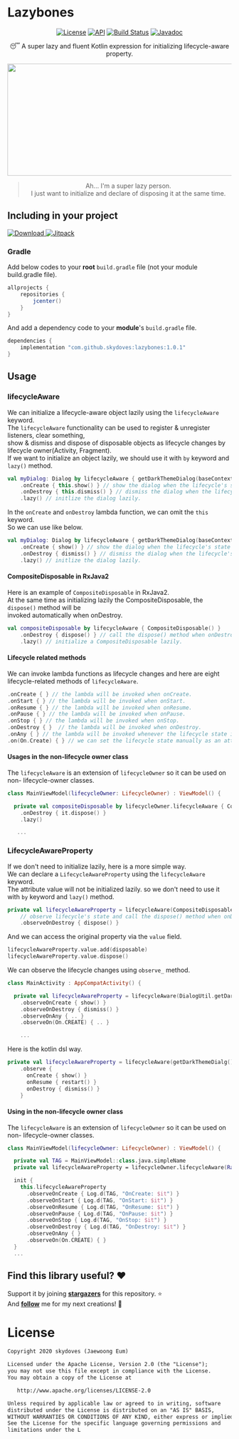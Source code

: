 # Lazybones

<p align="center">
  <a href="https://opensource.org/licenses/Apache-2.0"><img alt="License" src="https://img.shields.io/badge/License-Apache%202.0-blue.svg"/></a>
  <a href="https://android-arsenal.com/api?level=15"><img alt="API" src="https://img.shields.io/badge/API-15%2B-brightgreen.svg?style=flat"/></a>
  <a href="https://travis-ci.com/skydoves/Lazybones"><img alt="Build Status" src="https://travis-ci.com/skydoves/Lazybones.svg?branch=master"/></a>
   <a href="https://skydoves.github.io/libraries/lazybones/javadoc/lazybones/com.skydoves.lazybones/index.html"><img alt="Javadoc" src="https://img.shields.io/badge/Javadoc-Lazybones-yellow"/></a>
</p>

<p align="center">
😴 A super lazy and fluent Kotlin expression for initializing lifecycle-aware property.
</p>

<p align="center">
<img src="https://user-images.githubusercontent.com/24237865/72173497-0cb26280-341b-11ea-8d0a-5a000773600f.png" width="734" height="251"/>
</p>

> <p align="center">Ah... I'm a super lazy person. <br>I just want to initialize and declare of disposing it at the same time. </p>

## Including in your project
[![Download](https://api.bintray.com/packages/devmagician/maven/lazybones/images/download.svg) ](https://bintray.com/devmagician/maven/lazybones/_latestVersion)
[![Jitpack](https://jitpack.io/v/skydoves/Lazybones.svg)](https://jitpack.io/#skydoves/Lazybones)
### Gradle 
Add below codes to your **root** `build.gradle` file (not your module build.gradle file).
```gradle
allprojects {
    repositories {
        jcenter()
    }
}
```
And add a dependency code to your **module**'s `build.gradle` file.
```gradle
dependencies {
    implementation "com.github.skydoves:lazybones:1.0.1"
}
```

## Usage
### lifecycleAware
We can initialize a lifecycle-aware object lazily using the `lifecycleAware` keyword. <br>
The `lifecycleAware` functionality can be used to register & unregister listeners, clear something,<br>show & dismiss and dispose of disposable objects as lifecycle changes by lifecycle owner(Activity, Fragment).<br>
If we want to initialize an object lazily, we should use it with `by` keyword and  `lazy()` method.
```kotlin
val myDialog: Dialog by lifecycleAware { getDarkThemeDialog(baseContext) }
    .onCreate { this.show() } // show the dialog when the lifecycle's state is onCreate.
    .onDestroy { this.dismiss() } // dismiss the dialog when the lifecycle's state is onDestroy.
    .lazy() // initlize the dialog lazily.
```
In the `onCreate` and `onDestroy` lambda function, we can omit the `this` keyword.<br>
So we can use like below.
```kotlin
val myDialog: Dialog by lifecycleAware { getDarkThemeDialog(baseContext) }
    .onCreate { show() } // show the dialog when the lifecycle's state is onCreate.
    .onDestroy { dismiss() } // dismiss the dialog when the lifecycle's state is onDestroy.
    .lazy() // initlize the dialog lazily.
```

#### CompositeDisposable in RxJava2
Here is an example of `CompositeDisposable` in RxJava2. <br>
At the same time as initializing lazily the CompositeDisposable, the `dispose()` method will be <br>invoked automatically when onDestroy.

```kotlin
val compositeDisposable by lifecycleAware { CompositeDisposable() }
    .onDestroy { dispose() } // call the dispose() method when onDestroy this activity.
    .lazy() // initialize a CompositeDisposable lazily.
```
#### Lifecycle related methods
We can invoke lambda functions as lifecycle changes and here are eight lifecycle-related methods of `lifecycleAware`.
```kotlin
.onCreate { } // the lambda will be invoked when onCreate.
.onStart { } // the lambda will be invoked when onStart.
.onResume { } // the lambda will be invoked when onResume.
.onPause { } // the lambda will be invoked when onPause.
.onStop { } // the lambda will be invoked when onStop.
.onDestroy { }  // the lambda will be invoked when onDestroy.
.onAny { } // the lambda will be invoked whenever the lifecycle state is changed.
.on(On.Create) { } // we can set the lifecycle state manually as an attribute.
```

#### Usages in the non-lifecycle owner class
The `lifecycleAware` is an extension of `lifecycleOwner` so it can be used on non- lifecycle-owner classes.
```kotlin
class MainViewModel(lifecycleOwner: LifecycleOwner) : ViewModel() {

  private val compositeDisposable by lifecycleOwner.lifecycleAware { CompositeDisposable() }
    .onDestroy { it.dispose() }
    .lazy()

   ...
```

### LifecycleAwareProperty
If we don't need to initialize lazily, here is a more simple way.<br>
We can declare a `LifecycleAwareProperty` using the `lifecycleAware` keyword.<br> The attribute value will not be initialized lazily. so we don't need to use it with `by` keyword and `lazy()` method.<br>
```kotlin
private val lifecycleAwareProperty = lifecycleAware(CompositeDisposable())
    // observe lifecycle's state and call the dispose() method when onDestroy  
    .observeOnDestroy { dispose() }
```
And we can access the original property via the `value` field.
```kotlin
lifecycleAwareProperty.value.add(disposable)
lifecycleAwareProperty.value.dispose()
```

We can observe the lifecycle changes using `observe_` method.<br>
```kotlin
class MainActivity : AppCompatActivity() {

  private val lifecycleAwareProperty = lifecycleAware(DialogUtil.getDarkTheme())
    .observeOnCreate { show() }
    .observeOnDestroy { dismiss() }
    .observeOnAny { .. }
    .observeOn(On.CREATE) { .. }

    ...
```
Here is the kotlin dsl way.
```kotlin
private val lifecycleAwareProperty = lifecycleAware(getDarkThemeDialg())
    .observe {
      onCreate { show() }
      onResume { restart() }
      onDestroy { dismiss() }
    }
```

#### Using in the non-lifecycle owner class
The `lifecycleAware` is an extension of `lifecycleOwner` so it can be used on non- lifecycle-owner classes.
```kotlin
class MainViewModel(lifecycleOwner: LifecycleOwner) : ViewModel() {

  private val TAG = MainViewModel::class.java.simpleName
  private val lifecycleAwareProperty = lifecycleOwner.lifecycleAware(Rabbit())

  init {
    this.lifecycleAwareProperty
      .observeOnCreate { Log.d(TAG, "OnCreate: $it") }
      .observeOnStart { Log.d(TAG, "OnStart: $it") }
      .observeOnResume { Log.d(TAG, "OnResume: $it") }
      .observeOnPause { Log.d(TAG, "OnPause: $it") }
      .observeOnStop { Log.d(TAG, "OnStop: $it") }
      .observeOnDestroy { Log.d(TAG, "OnDestroy: $it") }
      .observeOnAny { }
      .observeOn(On.CREATE) { }
  }
  ...
```


## Find this library useful? :heart:
Support it by joining __[stargazers](https://github.com/skydoves/Lazybones/stargazers)__ for this repository. :star:<br>
And __[follow](https://github.com/skydoves)__ me for my next creations! 🤩

# License
```xml
Copyright 2020 skydoves (Jaewoong Eum)

Licensed under the Apache License, Version 2.0 (the "License");
you may not use this file except in compliance with the License.
You may obtain a copy of the License at

   http://www.apache.org/licenses/LICENSE-2.0

Unless required by applicable law or agreed to in writing, software
distributed under the License is distributed on an "AS IS" BASIS,
WITHOUT WARRANTIES OR CONDITIONS OF ANY KIND, either express or implied.
See the License for the specific language governing permissions and
limitations under the L
